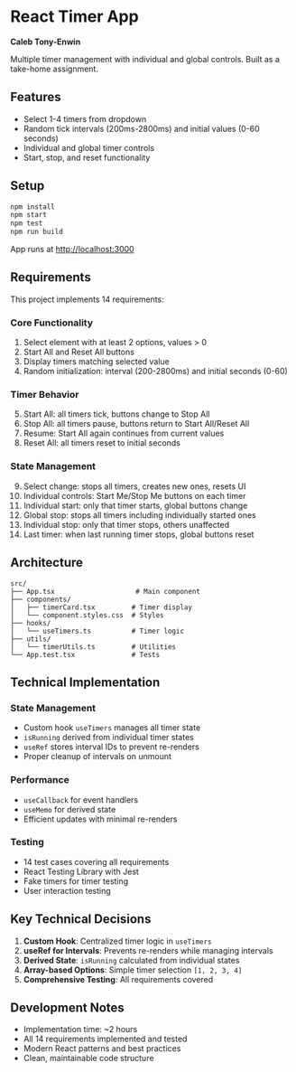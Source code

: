 # React Timer App

**Caleb Tony-Enwin**

Multiple timer management with individual and global controls. Built as a take-home assignment.

## Features

- Select 1-4 timers from dropdown
- Random tick intervals (200ms-2800ms) and initial values (0-60 seconds)
- Individual and global timer controls
- Start, stop, and reset functionality

## Setup

```bash
npm install
npm start
npm test
npm run build
```

App runs at [http://localhost:3000](http://localhost:3000)

## Requirements

This project implements 14 requirements:

### Core Functionality

1. Select element with at least 2 options, values > 0
2. Start All and Reset All buttons
3. Display timers matching selected value
4. Random initialization: interval (200-2800ms) and initial seconds (0-60)

### Timer Behavior

5. Start All: all timers tick, buttons change to Stop All
6. Stop All: all timers pause, buttons return to Start All/Reset All
7. Resume: Start All again continues from current values
8. Reset All: all timers reset to initial seconds

### State Management

9. Select change: stops all timers, creates new ones, resets UI
10. Individual controls: Start Me/Stop Me buttons on each timer
11. Individual start: only that timer starts, global buttons change
12. Global stop: stops all timers including individually started ones
13. Individual stop: only that timer stops, others unaffected
14. Last timer: when last running timer stops, global buttons reset

## Architecture

```
src/
├── App.tsx                    # Main component
├── components/
│   ├── timerCard.tsx         # Timer display
│   └── component.styles.css  # Styles
├── hooks/
│   └── useTimers.ts          # Timer logic
├── utils/
│   └── timerUtils.ts         # Utilities
└── App.test.tsx              # Tests
```

## Technical Implementation

### State Management

- Custom hook `useTimers` manages all timer state
- `isRunning` derived from individual timer states
- `useRef` stores interval IDs to prevent re-renders
- Proper cleanup of intervals on unmount

### Performance

- `useCallback` for event handlers
- `useMemo` for derived state
- Efficient updates with minimal re-renders

### Testing

- 14 test cases covering all requirements
- React Testing Library with Jest
- Fake timers for timer testing
- User interaction testing

## Key Technical Decisions

1. **Custom Hook**: Centralized timer logic in `useTimers`
2. **useRef for Intervals**: Prevents re-renders while managing intervals
3. **Derived State**: `isRunning` calculated from individual states
4. **Array-based Options**: Simple timer selection `[1, 2, 3, 4]`
5. **Comprehensive Testing**: All requirements covered

## Development Notes

- Implementation time: ~2 hours
- All 14 requirements implemented and tested
- Modern React patterns and best practices
- Clean, maintainable code structure
